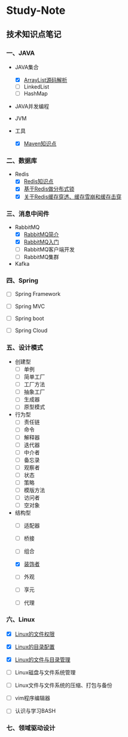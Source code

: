# Study-Note
## 技术知识点笔记

### 一、JAVA
- JAVA集合
  - [x] <a href="/notes/20190710/ArrayList.md" target="_blank">ArrayList源码解析</a>
  - [ ] LinkedList
  - [ ] HashMap
  
- JAVA并发编程

- JVM

- 工具
  - [x] <a href="/notes/20190708/maven.md" target="_blank">Maven知识点</a>  

### 二、数据库
- Redis  
  - [x] <a href="/notes/20190709/Redis.md" target="_blank">Redis知识点</a>  
  - [x] <a href="/notes/20190711/Redis分布式锁.md" target="_blank">基于Redis做分布式锁</a>
  - [x] <a href="/notes/20190711/关于Redis问题.md" target="_blank">关于Redis缓存穿透、缓存雪崩和缓存击穿</a>

### 三、消息中间件
- RabbitMQ
  - [x] <a href="/notes/20190713/RabbitMQ简介.md" target="_blank">RabbitMQ简介</a>
  - [x] <a href="/notes/20190713/RabbitMQ入门.md" target="_blank">RabbitMQ入门</a>
  - [ ] RabbitMQ客户端开发
  - [ ] RabbitMQ集群
- Kafka


### 四、Spring
- [ ] Spring Framework
- [ ] Spring MVC
- [ ] Spring boot
- [ ] Spring Cloud


### 五、设计模式
- 创建型
  - [ ] 单例
  - [ ] 简单工厂
  - [ ] 工厂方法
  - [ ] 抽象工厂
  - [ ] 生成器
  - [ ] 原型模式

- 行为型
  - [ ] 责任链
  - [ ] 命令
  - [ ] 解释器
  - [ ] 迭代器
  - [ ] 中介者
  - [ ] 备忘录
  - [ ] 观察者
  - [ ] 状态
  - [ ] 策略
  - [ ] 模版方法
  - [ ] 访问者
  - [ ] 空对象

- 结构型
  - [ ] 适配器
  - [ ] 桥接
  - [ ] 组合
  - [x] <a href="/notes/20190809/装饰者模式.md" target="_blank">装饰者</a>  
  - [ ] 外观
  - [ ] 享元
  - [ ] 代理
  
  
### 六、Linux
- [x] <a href="/notes/20190725/Linux的文件权限.md" target="_blank">Linux的文件权限</a>  
- [x] <a href="/notes/20190726/Linux的目录配置.md" target="_blank">Linux的目录配置</a>  
- [x] <a href="/notes/20190730/Linux的文件与目录管理.md" target="_blank">Linux的文件与目录管理</a>  
- [ ] Linux磁盘与文件系统管理  
- [ ] Linux文件与文件系统的压缩、打包与备份
- [ ] vim程序编辑器
- [ ] 认识与学习BASH


### 七、领域驱动设计


